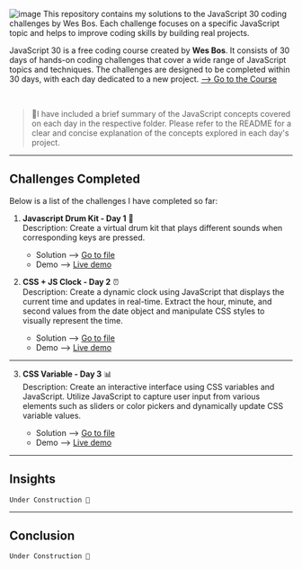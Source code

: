 ![image](https://github.com/jfmartinz/javascript30/assets/129386460/b915ab47-14e2-4f27-882c-f6fa99404926)
This repository contains my solutions to the JavaScript 30 coding challenges by Wes Bos. Each challenge focuses on a specific JavaScript topic and helps to improve coding skills by building real projects.

JavaScript 30 is a free coding course created by **Wes Bos**. It consists of 30 days of hands-on coding challenges that cover a wide range of JavaScript topics and techniques. The challenges are designed to be completed within 30 days, with each day dedicated to a new project. 
<a href="https://javascript30.com" target="_blank">--> Go to the Course</a>

<br>

> 🌟I have included a brief summary of the JavaScript concepts covered on each day in the respective folder. Please refer to the README for a clear and concise explanation of the concepts explored in each day's project.

---

## Challenges Completed

Below is a list of the challenges I have completed so far:
1. **Javascript Drum Kit - Day 1** 🥁<br> 
Description: Create a virtual drum kit that plays different sounds when corresponding keys are pressed.<br>

    -  Solution -->  [Go to file](https://github.com/jfmartinz/javascript30/tree/main/Javascript%20Drum%20Kit)<br>
    -  Demo --> [Live demo](https://codepen.io/jfmartinz/pen/NWOEXQW)

2. **CSS + JS Clock - Day 2** ⏰<br>
   Description: Create a dynamic clock using JavaScript that displays the current time and updates in real-time. Extract the hour, minute, and second values from the date object and manipulate CSS styles to visually represent the time.

    - Solution --> [Go to file](https://github.com/jfmartinz/javascript30/tree/main/Javascript%20Clock)<br>
    - Demo --> [Live demo](https://codepen.io/jfmartinz/pen/mdQJjLe)
---

3. **CSS Variable - Day 3** 📊<br>
   Description: Create an interactive interface using CSS variables and JavaScript. Utilize JavaScript to capture user input from various elements such as sliders or color pickers and dynamically update CSS variable values. 

    - Solution --> [Go to file](https://github.com/jfmartinz/javascript30/tree/main/CSS%20Variables)<br>
    - Demo --> [Live demo](https://codepen.io/jfmartinz/pen/wvQGrWy)
---


## Insights
```
Under Construction 🚧
```
---

## Conclusion

```
Under Construction 🚧
```


